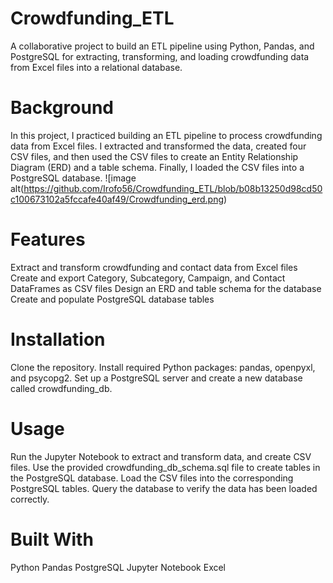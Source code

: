 # Crowdfunding_ETL
A collaborative project to build an ETL pipeline using Python, Pandas, and PostgreSQL for extracting, transforming, and loading crowdfunding data from Excel files into a relational database.

# Background

In this project, I practiced building an ETL pipeline to process crowdfunding data from Excel files. I extracted and transformed the data, created four CSV files, and then used the CSV files to create an Entity Relationship Diagram (ERD) and a table schema. Finally, I loaded the CSV files into a PostgreSQL database.
![image alt(https://github.com/Irofo56/Crowdfunding_ETL/blob/b08b13250d98cd50c100673102a5fccafe40af49/Crowdfunding_erd.png)

# Features

Extract and transform crowdfunding and contact data from Excel files
Create and export Category, Subcategory, Campaign, and Contact DataFrames as CSV files
Design an ERD and table schema for the database
Create and populate PostgreSQL database tables

# Installation

Clone the repository.
Install required Python packages: pandas, openpyxl, and psycopg2.
Set up a PostgreSQL server and create a new database called crowdfunding_db.

# Usage

Run the Jupyter Notebook to extract and transform data, and create CSV files.
Use the provided crowdfunding_db_schema.sql file to create tables in the PostgreSQL database.
Load the CSV files into the corresponding PostgreSQL tables.
Query the database to verify the data has been loaded correctly.

# Built With

Python
Pandas
PostgreSQL
Jupyter Notebook
Excel
